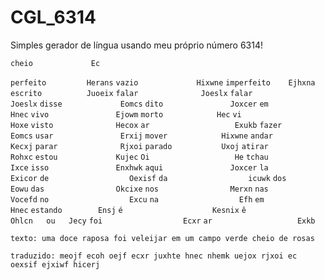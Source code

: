 # CGL_6314
Simples gerador de língua usando meu próprio número 6314!


`cheio             Ec`

`perfeito         Herans`
`vazio             Hixwne`
`imperfeito    Ejhxna`
`escrito          Juoeix`
`falar              Joeslx`
`falar              Joeslx`
`disse             Eomcs`
`dito               Joxcer`
`em                 Hnec`
`vivo               Ejowm`
`morto            Hec`
`vi                    Hoxe`
`visto              Hecox`
`ar                   Exukb`
`fazer              Eomcs`
`usar               Erxij`
`mover            Hixwne`
`andar             Kecxj`
`parar              Rjxoi`
`parado           Uxoj`
`atirar              Rohxc`
`estou             Kujec`
`Oi                   He`
`tchau             Ixce`
`isso               Enxhwk`
`aqui               Joxcer`
`la                   Exicor`
`de                  Oexisf`
`da                  icuwk`
`dos                Eowu`
 `das                Okcixe`
 `nos                Merxn`
 `nas                Vocefd`
 `no                  Excu`
 `na                  Efh`
 `em                 Hnec`
 `estando        Ensj`
 `é                    Kesnix`
 `ê                    Ohlcn   ou   Jecy`
 `foi                  Ecxr`
 `ar                   Exkb`




`texto: uma doce raposa foi veleijar em um campo verde cheio de rosas`

`traduzido: meojf ecoh oejf ecxr juxhte hnec nhemk uejox rjxoi ec oexsif ejxiwf hicerj`


